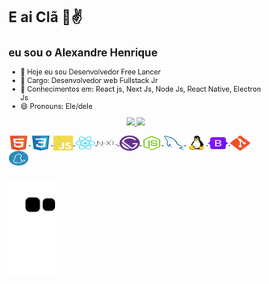 # E ai Clã 🖖✌️

## eu sou o Alexandre Henrique

- 🔭 Hoje eu sou Desenvolvedor Free Lancer
- 🤖 Cargo: Desenvolvedor web Fullstack Jr 
- 🌱 Conhecimentos em: React js, Next Js, Node Js, React Native, Electron Js
- 😄 Pronouns: Ele/dele

<div align="center">
  <a href="https://github.com/alexandre-henrique-rp">
  <img height="170rem" src="https://github-readme-stats.vercel.app/api?username=alexandre-henrique-rp&show_icons=true&theme=dracula&include_all_commits=true"/>
  <img height="170rem" src="https://github-readme-stats.vercel.app/api/top-langs/?username=alexandre-henrique-rp&layout=compact&langs_count=7&theme=dracula"/>
</div>
  
  <div style="display: inline_block background: fffff "><br>
    <img align="center" alt="Alexandre-HTML" height="30" width="40" src="https://raw.githubusercontent.com/devicons/devicon/master/icons/html5/html5-original.svg">
    <img align="center" alt="Alexandre-CSS" height="30" width="40" src="https://raw.githubusercontent.com/devicons/devicon/master/icons/css3/css3-original.svg">
    <img align="center" alt="Alexandre-Js" height="30" width="40" src="https://raw.githubusercontent.com/devicons/devicon/master/icons/javascript/javascript-plain.svg">
    <img align="center" alt="Alexandre-React" height="30" width="40" src="https://raw.githubusercontent.com/devicons/devicon/master/icons/react/react-original.svg">
    <img align="center" alt="Alexandre-Next" height="30" width="40" src="https://github.com/devicons/devicon/blob/master/icons/nextjs/nextjs-original-wordmark.svg">
     <img align="center" alt="Alexandre-Next" height="30" width="40" src="https://github.com/devicons/devicon/blob/master/icons/gatsby/gatsby-original.svg">
    <img align="center" alt="Alexandre-Node" height="30" width="40" src="https://github.com/devicons/devicon/blob/master/icons/nodejs/nodejs-original.svg">
    <img align="center" alt="Alexandre-MySql" height="30" width="40" src="https://github.com/devicons/devicon/blob/master/icons/mysql/mysql-plain.svg">
    <img align="center" alt="Alexandre-Linux" height="30" width="40" src="https://github.com/devicons/devicon/blob/master/icons/linux/linux-original.svg">  
    <img align="center" alt="Alexandre-Bootstrap" height="30" width="40" src="https://github.com/devicons/devicon/blob/master/icons/bootstrap/bootstrap-original.svg">  
    <img align="center" alt="Alexandre-Git" height="30" width="40" src="https://github.com/devicons/devicon/blob/master/icons/git/git-original.svg">  
    <img align="center" alt="Alexandre-Yarn" height="30" width="40" src="https://github.com/devicons/devicon/blob/master/icons/yarn/yarn-original.svg">  
 </div>
  
  ##
  
  
![Snake animation](https://github.com/alexandre-henrique-rp/alexandre-henrique-rp/blob/output/github-contribution-grid-snake.svg)
  


